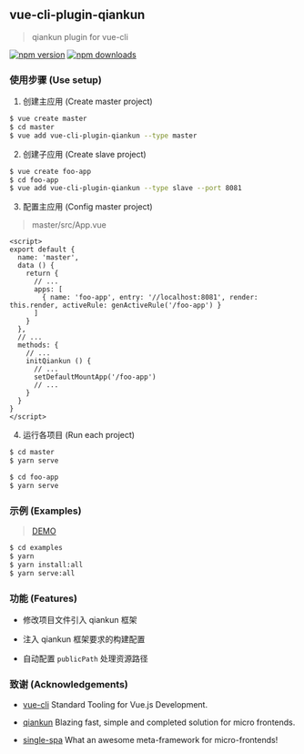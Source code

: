 ## vue-cli-plugin-qiankun

> qiankun plugin for vue-cli

[![npm version](https://img.shields.io/npm/v/vue-cli-plugin-qiankun.svg?style=flat-square)](https://www.npmjs.com/package/vue-cli-plugin-qiankun) [![npm downloads](https://img.shields.io/npm/dt/vue-cli-plugin-qiankun.svg?style=flat-square)](https://www.npmjs.com/package/vue-cli-plugin-qiankun)

### 使用步骤 (Use setup)

1. 创建主应用 (Create master project)

``` sh
$ vue create master
$ cd master
$ vue add vue-cli-plugin-qiankun --type master
```

2. 创建子应用 (Create slave project)

``` sh
$ vue create foo-app
$ cd foo-app
$ vue add vue-cli-plugin-qiankun --type slave --port 8081
```

3. 配置主应用 (Config master project)

> master/src/App.vue

``` vue
<script>
export default {
  name: 'master',
  data () {
    return {
      // ...
      apps: [
        { name: 'foo-app', entry: '//localhost:8081', render: this.render, activeRule: genActiveRule('/foo-app') }
      ]
    }
  },
  // ...
  methods: {
    // ...
    initQiankun () {
      // ...
      setDefaultMountApp('/foo-app')
      // ...
    }
  }
}
</script>
```

4. 运行各项目 (Run each project)

``` sh
$ cd master
$ yarn serve
```

``` sh
$ cd foo-app
$ yarn serve
```

### 示例 (Examples)

> [DEMO](https://f-loat.github.io/vue-cli-plugin-qiankun)

``` sh
$ cd examples
$ yarn
$ yarn install:all
$ yarn serve:all
```

### 功能 (Features)

- 修改项目文件引入 qiankun 框架

- 注入 qiankun 框架要求的构建配置

- 自动配置 `publicPath` 处理资源路径

### 致谢 (Acknowledgements)

- [vue-cli](https://github.com/vuejs/vue-cli) Standard Tooling for Vue.js Development.

- [qiankun](https://github.com/umijs/qiankun) Blazing fast, simple and completed solution for micro frontends.

- [single-spa](https://github.com/CanopyTax/single-spa) What an awesome meta-framework for micro-frontends!

